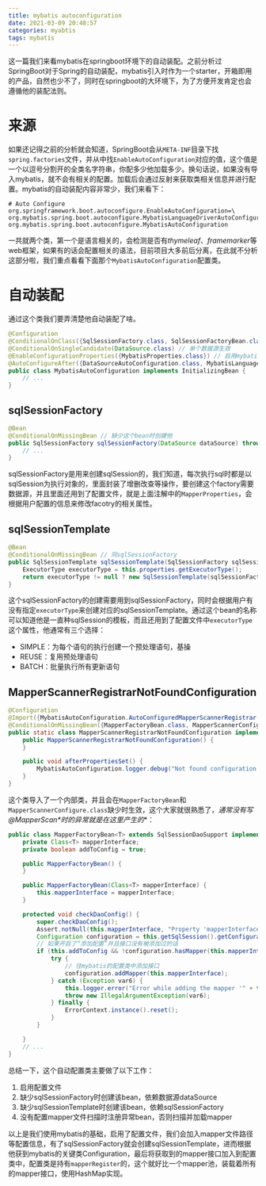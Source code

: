 ```yaml
---
title: mybatis autoconfiguration
date: 2021-03-09 20:48:57
categories: myabtis
tags: mybatis
---
```


这一篇我们来看mybatis在springboot环境下的自动装配。之前分析过SpringBoot对于Spring的自动装配，mybatis引入时作为一个starter，开箱即用的产品，自然也少不了，同时在springboot的大环境下，为了方便开发肯定也会遵循他的装配法则。

<!-- more -->

<!-- toc -->

# 来源

如果还记得之前的分析就会知道，SpringBoot会从`META-INF`目录下找`spring.factories`文件，并从中找`EnableAutoConfiguration`对应的值，这个值是一个以逗号分割开的全类名字符串，你配多少他加载多少。换句话说，如果没有导入mybatis，就不会有相关的配置。加载后会通过反射来获取类相关信息并进行配置。mybatis的自动装配内容非常少，我们来看下：

```properties
# Auto Configure
org.springframework.boot.autoconfigure.EnableAutoConfiguration=\
org.mybatis.spring.boot.autoconfigure.MybatisLanguageDriverAutoConfiguration,\
org.mybatis.spring.boot.autoconfigure.MybatisAutoConfiguration
```

一共就两个类，第一个是语言相关的，会检测是否有*thymeleaf*、*framemarker*等web框架，如果有的话会配置相关的语法，目前项目大多前后分离，在此就不分析这部分啦，我们重点看看下面那个`MybatisAutoConfiguration`配置类。

# 自动装配

通过这个类我们要弄清楚他自动装配了啥。

```java
@Configuration
@ConditionalOnClass({SqlSessionFactory.class, SqlSessionFactoryBean.class}) // 路径下存在这两个类的class时生效
@ConditionalOnSingleCandidate(DataSource.class) // 单个数据源生效
@EnableConfigurationProperties({MybatisProperties.class}) // 启用mybatis配置文件的属性
@AutoConfigureAfter({DataSourceAutoConfiguration.class, MybatisLanguageDriverAutoConfiguration.class}) // 这两个类后自动配置
public class MybatisAutoConfiguration implements InitializingBean {
    // ...
}
```

## sqlSessionFactory

```java
@Bean
@ConditionalOnMissingBean // 缺少这个bean时创建他
public SqlSessionFactory sqlSessionFactory(DataSource dataSource) throws Exception {
    // ...
}
```

sqlSessionFactory是用来创建sqlSession的，我们知道，每次执行sql时都是以sqlSession为执行对象的，里面封装了增删改查等操作，要创建这个factory需要数据源，并且里面还用到了配置文件，就是上面注解中的`MapperProperties`，会根据用户配置的信息来修改facotry的相关属性。

## sqlSessionTemplate

```java
@Bean
@ConditionalOnMissingBean // 同sqlSessionFactory
public SqlSessionTemplate sqlSessionTemplate(SqlSessionFactory sqlSessionFactory) {
    ExecutorType executorType = this.properties.getExecutorType();
    return executorType != null ? new SqlSessionTemplate(sqlSessionFactory, executorType) : new SqlSessionTemplate(sqlSessionFactory);
}
```

这个sqlSessionFactory的创建需要用到sqlSessionFactory，同时会根据用户有没有指定`executorType`来创建对应的sqlSessionTemplate。通过这个bean的名称可以知道他是一直种sqlSession的模板，而且还用到了配置文件中`executorType`这个属性，他通常有三个选择：

- SIMPLE：为每个语句的执行创建一个预处理语句，基操
- REUSE：复用预处理语句
- BATCH：批量执行所有更新语句

## MapperScannerRegistrarNotFoundConfiguration

```java
@Configuration
@Import({MybatisAutoConfiguration.AutoConfiguredMapperScannerRegistrar.class}) // 导入
@ConditionalOnMissingBean({MapperFactoryBean.class, MapperScannerConfigurer.class}) // 缺少这两个类时生效
public static class MapperScannerRegistrarNotFoundConfiguration implements InitializingBean {
    public MapperScannerRegistrarNotFoundConfiguration() {
    }

    public void afterPropertiesSet() {
        MybatisAutoConfiguration.logger.debug("Not found configuration for registering mapper bean using @MapperScan, MapperFactoryBean and MapperScannerConfigurer.");
    }
}
```

这个类导入了一个内部类，并且会在`MapperFactoryBean`和`MapperScannerConfigure.class`缺少时生效，这个大家就很熟悉了，**通常没有写*@MapperScan*时的异常就是在这里产生的**：

```java
public class MapperFactoryBean<T> extends SqlSessionDaoSupport implements FactoryBean<T> {
    private Class<T> mapperInterface;
    private boolean addToConfig = true;

    public MapperFactoryBean() {
    }

    public MapperFactoryBean(Class<T> mapperInterface) {
        this.mapperInterface = mapperInterface;
    }

    protected void checkDaoConfig() {
        super.checkDaoConfig();
        Assert.notNull(this.mapperInterface, "Property 'mapperInterface' is required");
        Configuration configuration = this.getSqlSession().getConfiguration();
        // 如果开启了“添加配置”并且接口没有被添加过的话
        if (this.addToConfig && !configuration.hasMapper(this.mapperInterface)) {
            try {
                // 往mybatis的配置类中添加接口
                configuration.addMapper(this.mapperInterface);
            } catch (Exception var6) {
                this.logger.error("Error while adding the mapper '" + this.mapperInterface + "' to configuration.", var6);
                throw new IllegalArgumentException(var6);
            } finally {
                ErrorContext.instance().reset();
            }
        }

    }
    // ...
}
```

总结一下，这个自动配置类主要做了以下工作：

1. 启用配置文件
2. 缺少sqlSessionFactory时创建该bean，依赖数据源dataSource
3. 缺少sqlSessionTemplate时创建该bean，依赖sqlSessionFactory
4. 没有配置mapper文件扫描时注册异常bean，否则扫描并加载mapper

以上是我们使用mybatis的基础，启用了配置文件，我们会加入mapper文件路径等配置信息，有了sqlSessionFactory就会创建sqlSessionTemplate，进而根据他获到mybatis的关键类Configuration，最后将获取到的mapper接口加入到配置类中，配置类是持有`mapperRegister`的，这个就好比一个mapper池，装载着所有的mapper接口，使用HashMap实现。